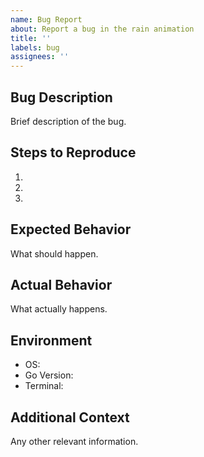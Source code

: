 ```yaml
---
name: Bug Report
about: Report a bug in the rain animation
title: ''
labels: bug
assignees: ''
---
```


## Bug Description
Brief description of the bug.

## Steps to Reproduce
1. 
2. 
3. 

## Expected Behavior
What should happen.

## Actual Behavior
What actually happens.

## Environment
- OS: 
- Go Version: 
- Terminal: 

## Additional Context
Any other relevant information.
